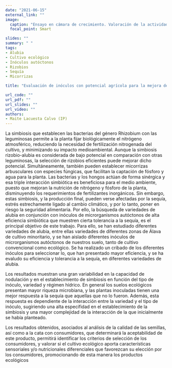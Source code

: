 ```yaml
---
date: "2021-06-15"
external_link: ""
image:
  caption: "Ensayo en cámara de crecimiento. Valoración de la actividad fotosintética"
  focal_point: Smart

slides: ""
summary: " "
tags:
- Alubia
- Cultivo ecológico
- Inóculos autóctonos
- Rizobios
- Sequía
- Micorrizas

title: "Evaluación de inóculos con potencial agrícola para la mejora de la tolerancia a la sequía en alubia. 2020"

url_code: ""
url_pdf: ""
url_slides: ""
url_video: ""
authors: 
- Maite Lacuesta Calvo (IP)
---
```


La simbiosis que establecen las bacterias del género Rhizobium con las leguminosas permite a la planta fijar biológicamente el nitrógeno atmosférico, reduciendo la necesidad de fertilización nitrogenada del cultivo, y minimizando su impacto medioambiental. Aunque la simbiosis rizobio-alubia es considerada de bajo potencial en comparación con otras leguminosas, la selección de rizobios eficientes puede mejorar dicho potencial. Simultáneamente, también pueden establecer micorrizas arbusculares con especies fúngicas, que facilitan la captación de fósforo y agua para la planta. Las bacterias y los hongos actúan de forma sinérgica y esa triple interacción simbiótica es beneficiosa para el medio ambiente, puesto que mejoran la nutrición de nitrógeno y fósforo de la planta, disminuyendo los requerimientos de fertilizantes inorgánicos. Sin embargo, estas simbiosis, y la producción final, pueden verse afectadas por la sequía, estrés estrechamente ligado al cambio climático, y por lo tanto, poner en riesgo la seguridad alimentaria. Por ello, la búsqueda de variedades de alubia en conjunción con inóculos de microrganismos autóctonos de alta eficiencia simbiótica que muestren cierta tolerancia a la sequía, es el principal objetivo de este trabajo. Para ello, se han estudiado diferentes variedades de alubia, entre ellas variedades de diferentes zonas de Álava de cultivo minoritario, y se han aislado diferentes inóculos de microrganismos autóctonos de nuestros suelo, tanto de cultivo convencional como ecológico. Se ha realizado un cribado de los diferentes inóculos para seleccionar lo, que han presentado mayor eficiencia, y se ha evaludo su eficiencia y tolerancia a la sequía, en diferentes variedades de alubia.

Los resultados muestran una gran variabilidad en la capacidad de nodulación y en el establecimiento de simbiosis en función del tipo de inóculo, variedad y régimen hídrico. En general los suelos ecológicos presentan mayor riqueza microbiana, y las plantas inoculadas tienen una mejor respuesta a la sequía que aquellas que no lo fueron. Además, esta respuesta es dependiente de la interacción entre la variedad y el tipo de inóculo, sugiriendo una alta especifidad en el establecimiento de la simbiosis y una mayor complejidad de la interacción de la que inicialmente se había planteado. 

Los resultados obtenidos, asociados al análisis de la calidad de las semillas, así como a la cata con consumidores, que determinará la aceptabilidad de este producto, permitirá identificar los criterios de selección de los consumidores, y valorar si el cultivo ecológico aporta características sensoriales y/o nutricionales diferenciales que favorezcan su elección por los consumidores, promocionando de esta manera los productos ecológicos

